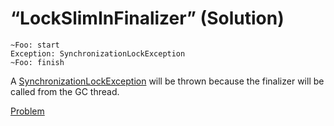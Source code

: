 # “LockSlimInFinalizer” (Solution)

```
~Foo: start
Exception: SynchronizationLockException
~Foo: finish
```

A [SynchronizationLockException](http://msdn.microsoft.com/library/system.threading.synchronizationlockexception.aspx) will be thrown because the finalizer will be called from the GC thread.

[Problem](./LockSlimInFinalizer-P.md)